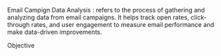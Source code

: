 Email Campign Data Analysis : refers to the process of gathering and analyzing data from email campaigns. It helps track open rates, click-through rates, and user engagement to measure email performance and make data-driven improvements.

Objective

